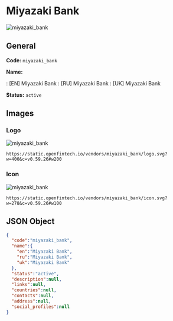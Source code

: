 
# Miyazaki Bank 
![miyazaki_bank](https://static.openfintech.io/vendors/miyazaki_bank/logo.svg?w=400&c=v0.59.26#w200)  

## General 
 
**Code:** `miyazaki_bank` 
 
**Name:** 
 
:	[EN] Miyazaki Bank 
:	[RU] Miyazaki Bank 
:	[UK] Miyazaki Bank 
 
**Status:** `active` 
 

## Images 

### Logo 
 
![miyazaki_bank](https://static.openfintech.io/vendors/miyazaki_bank/logo.svg?w=400&c=v0.59.26#w200)  

```
https://static.openfintech.io/vendors/miyazaki_bank/logo.svg?w=400&c=v0.59.26#w200
```  

### Icon 
 
![miyazaki_bank](https://static.openfintech.io/vendors/miyazaki_bank/icon.svg?w=278&c=v0.59.26#w100)  

```
https://static.openfintech.io/vendors/miyazaki_bank/icon.svg?w=278&c=v0.59.26#w100
```  

## JSON Object 

```json
{
  "code":"miyazaki_bank",
  "name":{
    "en":"Miyazaki Bank",
    "ru":"Miyazaki Bank",
    "uk":"Miyazaki Bank"
  },
  "status":"active",
  "description":null,
  "links":null,
  "countries":null,
  "contacts":null,
  "address":null,
  "social_profiles":null
}
```  
